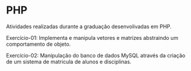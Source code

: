 # PHP
Atividades realizadas durante a graduação desenvolivadas em PHP.

Exercício-01:  Implementa  e manipula  vetores e matrizes abstraindo um comportamento de objeto.

Exercício-02: Manipulação do  banco de dados MySQL através da criação de um sistema de matricula de  alunos e disciplinas.
